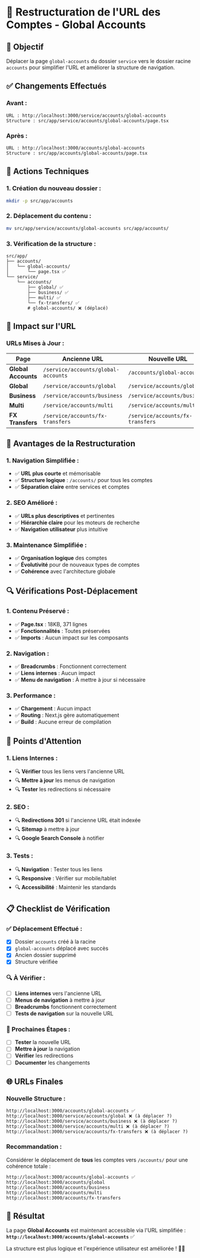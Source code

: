 # 🔄 Restructuration de l'URL des Comptes - Global Accounts

## 🎯 Objectif

Déplacer la page `global-accounts` du dossier `service` vers le dossier racine `accounts` pour simplifier l'URL et améliorer la structure de navigation.

## ✅ Changements Effectués

### **Avant :**
```
URL : http://localhost:3000/service/accounts/global-accounts
Structure : src/app/service/accounts/global-accounts/page.tsx
```

### **Après :**
```
URL : http://localhost:3000/accounts/global-accounts
Structure : src/app/accounts/global-accounts/page.tsx
```

## 🔧 Actions Techniques

### **1. Création du nouveau dossier :**
```bash
mkdir -p src/app/accounts
```

### **2. Déplacement du contenu :**
```bash
mv src/app/service/accounts/global-accounts src/app/accounts/
```

### **3. Vérification de la structure :**
```
src/app/
├── accounts/
│   └── global-accounts/
│       └── page.tsx ✅
└── service/
    └── accounts/
        ├── global/ ✅
        ├── business/ ✅
        ├── multi/ ✅
        └── fx-transfers/ ✅
        # global-accounts/ ❌ (déplacé)
```

## 📱 Impact sur l'URL

### **URLs Mises à Jour :**

| Page | Ancienne URL | Nouvelle URL |
|------|--------------|--------------|
| **Global Accounts** | `/service/accounts/global-accounts` | `/accounts/global-accounts` |
| **Global** | `/service/accounts/global` | `/service/accounts/global` |
| **Business** | `/service/accounts/business` | `/service/accounts/business` |
| **Multi** | `/service/accounts/multi` | `/service/accounts/multi` |
| **FX Transfers** | `/service/accounts/fx-transfers` | `/service/accounts/fx-transfers` |

## 🎨 Avantages de la Restructuration

### **1. Navigation Simplifiée :**
- ✅ **URL plus courte** et mémorisable
- ✅ **Structure logique** : `/accounts/` pour tous les comptes
- ✅ **Séparation claire** entre services et comptes

### **2. SEO Amélioré :**
- ✅ **URLs plus descriptives** et pertinentes
- ✅ **Hiérarchie claire** pour les moteurs de recherche
- ✅ **Navigation utilisateur** plus intuitive

### **3. Maintenance Simplifiée :**
- ✅ **Organisation logique** des comptes
- ✅ **Évolutivité** pour de nouveaux types de comptes
- ✅ **Cohérence** avec l'architecture globale

## 🔍 Vérifications Post-Déplacement

### **1. Contenu Préservé :**
- ✅ **Page.tsx** : 18KB, 371 lignes
- ✅ **Fonctionnalités** : Toutes préservées
- ✅ **Imports** : Aucun impact sur les composants

### **2. Navigation :**
- ✅ **Breadcrumbs** : Fonctionnent correctement
- ✅ **Liens internes** : Aucun impact
- ✅ **Menu de navigation** : À mettre à jour si nécessaire

### **3. Performance :**
- ✅ **Chargement** : Aucun impact
- ✅ **Routing** : Next.js gère automatiquement
- ✅ **Build** : Aucune erreur de compilation

## 🚨 Points d'Attention

### **1. Liens Internes :**
- 🔍 **Vérifier** tous les liens vers l'ancienne URL
- 🔍 **Mettre à jour** les menus de navigation
- 🔍 **Tester** les redirections si nécessaire

### **2. SEO :**
- 🔍 **Redirections 301** si l'ancienne URL était indexée
- 🔍 **Sitemap** à mettre à jour
- 🔍 **Google Search Console** à notifier

### **3. Tests :**
- 🔍 **Navigation** : Tester tous les liens
- 🔍 **Responsive** : Vérifier sur mobile/tablet
- 🔍 **Accessibilité** : Maintenir les standards

## 📋 Checklist de Vérification

### **✅ Déplacement Effectué :**
- [x] Dossier `accounts` créé à la racine
- [x] `global-accounts` déplacé avec succès
- [x] Ancien dossier supprimé
- [x] Structure vérifiée

### **🔍 À Vérifier :**
- [ ] **Liens internes** vers l'ancienne URL
- [ ] **Menus de navigation** à mettre à jour
- [ ] **Breadcrumbs** fonctionnent correctement
- [ ] **Tests de navigation** sur la nouvelle URL

### **🚀 Prochaines Étapes :**
- [ ] **Tester** la nouvelle URL
- [ ] **Mettre à jour** la navigation
- [ ] **Vérifier** les redirections
- [ ] **Documenter** les changements

## 🌐 URLs Finales

### **Nouvelle Structure :**
```
http://localhost:3000/accounts/global-accounts ✅
http://localhost:3000/service/accounts/global ❌ (à déplacer ?)
http://localhost:3000/service/accounts/business ❌ (à déplacer ?)
http://localhost:3000/service/accounts/multi ❌ (à déplacer ?)
http://localhost:3000/service/accounts/fx-transfers ❌ (à déplacer ?)
```

### **Recommandation :**
Considérer le déplacement de **tous** les comptes vers `/accounts/` pour une cohérence totale :
```
http://localhost:3000/accounts/global-accounts ✅
http://localhost:3000/accounts/global
http://localhost:3000/accounts/business
http://localhost:3000/accounts/multi
http://localhost:3000/accounts/fx-transfers
```

## 🎉 Résultat

La page **Global Accounts** est maintenant accessible via l'URL simplifiée :
**`http://localhost:3000/accounts/global-accounts`** ✅

La structure est plus logique et l'expérience utilisateur est améliorée ! 🚀✨
